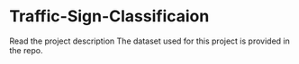 # Traffic-Sign-Classificaion
Read the project description
The dataset used for this project is provided in the repo.

